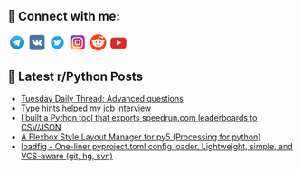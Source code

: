 ## 🔎 Connect with me:
[<img src="https://github.com/bullbesh/bullbesh/blob/main/images/Telegram.png" width="32" height="32" />](https://t.me/bullbesh)
[<img src="https://github.com/bullbesh/bullbesh/blob/main/images/VK.png" width="32" height="32" />](https://vk.com/bullbesh)
[<img src="https://github.com/bullbesh/bullbesh/blob/main/images/Twitter.png" width="32" height="32" />](https://twitter.com/bullbesh1)
[<img src="https://github.com/bullbesh/bullbesh/blob/main/images/Instagram.png" width="32" height="32" />](https://www.instagram.com/bullbesh)
[<img src="https://github.com/bullbesh/bullbesh/blob/main/images/Reddit.png" width="32" height="32" />](https://www.reddit.com/user/bullbesh)
[<img src="https://github.com/bullbesh/bullbesh/blob/main/images/YouTube.png" width="32" height="32" />](https://www.youtube.com/channel/UCtfjRs6uzgq5mfm8S06WTcg)

## 📕 Latest r/Python Posts
<!-- BLOG-POST-LIST:START -->
- [Tuesday Daily Thread: Advanced questions](https://www.reddit.com/r/Python/comments/1m02uac/tuesday_daily_thread_advanced_questions/)
- [Type hints helped my job interview](https://www.reddit.com/r/Python/comments/1m01h82/type_hints_helped_my_job_interview/)
- [I built a Python tool that exports speedrun.com leaderboards to CSV/JSON](https://www.reddit.com/r/Python/comments/1lzvtnk/i_built_a_python_tool_that_exports_speedruncom/)
- [A Flexbox Style Layout Manager for py5 &lpar;Processing for python&rpar;](https://www.reddit.com/r/Python/comments/1lzubo6/a_flexbox_style_layout_manager_for_py5_processing/)
- [loadfig - One-liner pyproject.toml config loader. Lightweight, simple, and VCS-aware &lpar;git, hg, svn&rpar;](https://www.reddit.com/r/Python/comments/1lzr991/loadfig_oneliner_pyprojecttoml_config_loader/)
<!-- BLOG-POST-LIST:END -->
